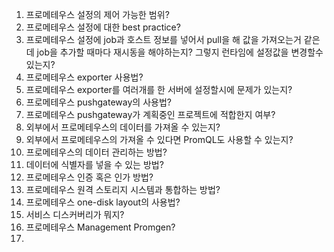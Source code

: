 1. 프로메테우스 설정의 제어 가능한 범위?
2. 프로메테우스 설정에 대한 best practice?
3. 프로메테우스 설정에 job과 호스트 정보를 넣어서 pull을 해 값을 가져오는거 같은데 job을 추가할 때마다 재시동을 해야하는지? 그렇지 런타임에 설정값을 변경할수 있는지?
4. 프로메테우스 exporter 사용법?
5. 프로메테우스 exporter를 여러개를 한 서버에 설정할시에 문제가 있는지?
6. 프로메테우스 pushgateway의 사용법?
7. 프로메테우스 pushgateway가 계획중인 프로젝트에 적합한지 여부?
8. 외부에서 프로메테우스의 데이터를 가져올 수 있는지?
9. 외부에서 프로메테우스의 가져올 수 있다면 PromQL도 사용할 수 있는지?
10. 프로메테우스의 데이터 관리하는 방법?
11. 데이터에 식별자를 넣을 수 있는 방법?
12. 프로메테우스 인증 혹은 인가 방법?
13. 프로메테우스 원격 스토리지 시스템과 통합하는 방법?
14. 프로메테우스 one-disk layout의 사용법?
15. 서비스 디스커버리가 뭐지?
16. 프로메테우스 Management Promgen?
17. 